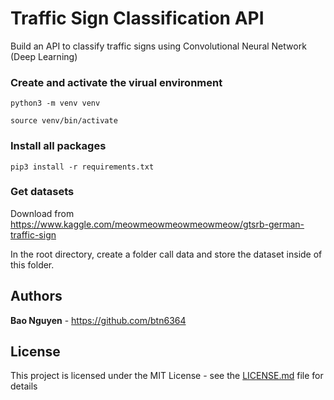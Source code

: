 # Traffic Sign Classification API

Build an API to classify traffic signs using Convolutional Neural Network (Deep Learning) 


### Create and activate the virual environment

```
python3 -m venv venv

source venv/bin/activate
```

### Install all packages

```
pip3 install -r requirements.txt
```

### Get datasets

Download from https://www.kaggle.com/meowmeowmeowmeowmeow/gtsrb-german-traffic-sign

In the root directory, create a folder call data and store the dataset inside of this folder. 


## Authors

**Bao Nguyen** - https://github.com/btn6364


## License

This project is licensed under the MIT License - see the [LICENSE.md](LICENSE.md) file for details

